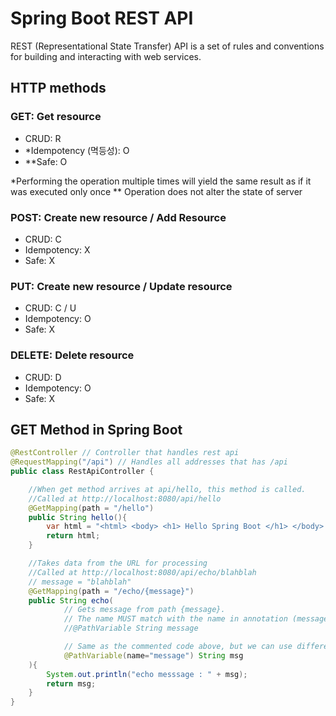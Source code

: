 # Spring Boot REST API
REST (Representational State Transfer) API is a set of rules and conventions for building and interacting with web services.

## HTTP methods
### GET: Get resource
- CRUD: R
- *Idempotency (멱등성): O
- **Safe: O

*Performing the operation multiple times will yield the same result as if it was executed only once
** Operation does not alter the state of server

### POST: Create new resource / Add Resource
- CRUD: C
- Idempotency: X
- Safe: X

### PUT: Create new resource / Update resource
- CRUD: C / U
- Idempotency: O
- Safe: X

### DELETE: Delete resource
- CRUD: D
- Idempotency: O
- Safe: X

## GET Method in Spring Boot
```java
@RestController // Controller that handles rest api
@RequestMapping("/api") // Handles all addresses that has /api
public class RestApiController {

    //When get method arrives at api/hello, this method is called.
    //Called at http://localhost:8080/api/hello
    @GetMapping(path = "/hello") 
    public String hello(){
        var html = "<html> <body> <h1> Hello Spring Boot </h1> </body> </html>";
        return html;
    }

    //Takes data from the URL for processing
    //Called at http://localhost:8080/api/echo/blahblah
    // message = "blahblah"
    @GetMapping(path = "/echo/{message}")
    public String echo(
            // Gets message from path {message}. 
            // The name MUST match with the name in annotation (message)
            //@PathVariable String message 

            // Same as the commented code above, but we can use different variable name (msg)
            @PathVariable(name="message") String msg 
    ){
        System.out.println("echo messsage : " + msg);
        return msg;
    }
}

```
